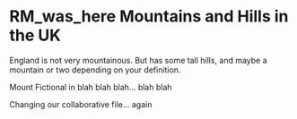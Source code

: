 RM_was_here Mountains and Hills in the UK
==================
England is not very mountainous.
But has some tall hills, and maybe a mountain or two depending on your definition.

Mount Fictional in blah blah blah... blah blah

Changing our collaborative file... again
